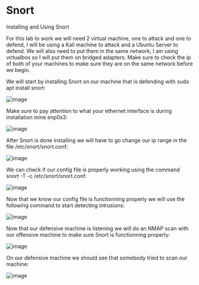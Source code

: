 # Snort
Installing and Using Snort

For this lab to work we will need 2 virtual machine, one to attack and one to defend, I will be using a Kali machine to attack and a Ubuntu Server to defend. We will also need to put them in the same network, I am using virtualbox so I will put them on bridged adapters. Make sure to check the ip of both of your machines to make sure they are on the same network before we begin.

We will start by installing Snort on our machine that is defending with sudo apt install snort:

![image](https://github.com/user-attachments/assets/25561b57-a45f-4808-97ca-e9cbc9dc2cf0)

Make sure to pay attention to what your ethernet interface is during installation mine enp0s3:

![image](https://github.com/user-attachments/assets/91bcb9a9-a1f0-4029-a1fc-1fdaa29796d7)

After Snort is done installing we will have to go change our ip range in the file /etc/snort/snort.conf:

![image](https://github.com/user-attachments/assets/68da237b-219e-486b-937a-4d433c317944)

We can check if our config file is properly working using the command snort -T -c /etc/snort/snort.conf:

![image](https://github.com/user-attachments/assets/8ca90d93-e2bb-4f30-9219-af02d66db84e)

Now that we know our config file is functionning properly we will use the following command to start detecting intrusions:

![image](https://github.com/user-attachments/assets/54d89e03-99ac-4dc5-970b-582252fd3d5e)

Now that our defensive machine is listening we will do an NMAP scan with our offensive machine to make sure Snort is functionning properly:

![image](https://github.com/user-attachments/assets/61426252-7e58-4dee-a283-4b5f1d18f8cb)

On our defensive machine we should see that somebody tried to scan our machine:

![image](https://github.com/user-attachments/assets/a044a99d-c0f4-438a-9b09-931281451f11)


